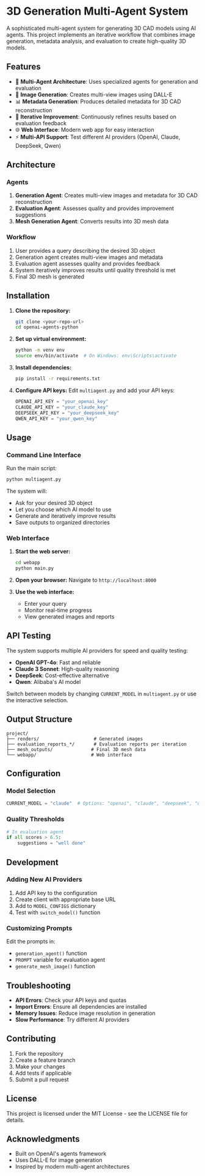 # 3D Generation Multi-Agent System

A sophisticated multi-agent system for generating 3D CAD models using AI agents. This project implements an iterative workflow that combines image generation, metadata analysis, and evaluation to create high-quality 3D models.

## Features

- 🤖 **Multi-Agent Architecture**: Uses specialized agents for generation and evaluation
- 🎨 **Image Generation**: Creates multi-view images using DALL-E
- 📊 **Metadata Generation**: Produces detailed metadata for 3D CAD reconstruction
- 🔄 **Iterative Improvement**: Continuously refines results based on evaluation feedback
- 🌐 **Web Interface**: Modern web app for easy interaction
- ⚡ **Multi-API Support**: Test different AI providers (OpenAI, Claude, DeepSeek, Qwen)

## Architecture

### Agents

1. **Generation Agent**: Creates multi-view images and metadata for 3D CAD reconstruction
2. **Evaluation Agent**: Assesses quality and provides improvement suggestions
3. **Mesh Generation Agent**: Converts results into 3D mesh data

### Workflow

1. User provides a query describing the desired 3D object
2. Generation agent creates multi-view images and metadata
3. Evaluation agent assesses quality and provides feedback
4. System iteratively improves results until quality threshold is met
5. Final 3D mesh is generated

## Installation

1. **Clone the repository:**
   ```bash
   git clone <your-repo-url>
   cd openai-agents-python
   ```

2. **Set up virtual environment:**
   ```bash
   python -m venv env
   source env/bin/activate  # On Windows: env\Scripts\activate
   ```

3. **Install dependencies:**
   ```bash
   pip install -r requirements.txt
   ```

4. **Configure API keys:**
   Edit `multiagent.py` and add your API keys:
   ```python
   OPENAI_API_KEY = "your_openai_key"
   CLAUDE_API_KEY = "your_claude_key"
   DEEPSEEK_API_KEY = "your_deepseek_key"
   QWEN_API_KEY = "your_qwen_key"
   ```

## Usage

### Command Line Interface

Run the main script:
```bash
python multiagent.py
```

The system will:
- Ask for your desired 3D object
- Let you choose which AI model to use
- Generate and iteratively improve results
- Save outputs to organized directories

### Web Interface

1. **Start the web server:**
   ```bash
   cd webapp
   python main.py
   ```

2. **Open your browser:**
   Navigate to `http://localhost:8000`

3. **Use the web interface:**
   - Enter your query
   - Monitor real-time progress
   - View generated images and reports

## API Testing

The system supports multiple AI providers for speed and quality testing:

- **OpenAI GPT-4o**: Fast and reliable
- **Claude 3 Sonnet**: High-quality reasoning
- **DeepSeek**: Cost-effective alternative
- **Qwen**: Alibaba's AI model

Switch between models by changing `CURRENT_MODEL` in `multiagent.py` or use the interactive selection.

## Output Structure

```
project/
├── renders/                    # Generated images
├── evaluation_reports_*/       # Evaluation reports per iteration
├── mesh_outputs/              # Final 3D mesh data
└── webapp/                    # Web interface
```

## Configuration

### Model Selection
```python
CURRENT_MODEL = "claude"  # Options: "openai", "claude", "deepseek", "qwen"
```

### Quality Thresholds
```python
# In evaluation agent
if all scores > 6.5:
    suggestions = "well done"
```

## Development

### Adding New AI Providers

1. Add API key to the configuration
2. Create client with appropriate base URL
3. Add to `MODEL_CONFIGS` dictionary
4. Test with `switch_model()` function

### Customizing Prompts

Edit the prompts in:
- `generation_agent()` function
- `PROMPT` variable for evaluation agent
- `generate_mesh_image()` function

## Troubleshooting

- **API Errors**: Check your API keys and quotas
- **Import Errors**: Ensure all dependencies are installed
- **Memory Issues**: Reduce image resolution in generation
- **Slow Performance**: Try different AI providers

## Contributing

1. Fork the repository
2. Create a feature branch
3. Make your changes
4. Add tests if applicable
5. Submit a pull request

## License

This project is licensed under the MIT License - see the LICENSE file for details.

## Acknowledgments

- Built on OpenAI's agents framework
- Uses DALL-E for image generation
- Inspired by modern multi-agent architectures
